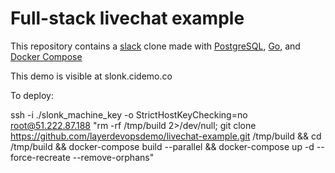 # Full-stack livechat example

This repository contains a [slack](https://slack.com) clone made with [PostgreSQL](https://www.postgresql.org/), [Go](https://golang.org/), and [Docker Compose](https://docs.docker.com/compose/install/)

This demo is visible at slonk.cidemo.co

To deploy:

ssh -i ./slonk_machine_key -o StrictHostKeyChecking=no root@51.222.87.188 "rm -rf /tmp/build 2>/dev/null; git clone https://github.com/layerdevopsdemo/livechat-example.git /tmp/build && cd /tmp/build && docker-compose build --parallel && docker-compose up -d --force-recreate --remove-orphans"


